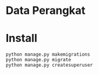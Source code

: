 # Data Perangkat

# Install
    python manage.py makemigrations
    python manage.py migrate
    python manage.py createsuperuser

